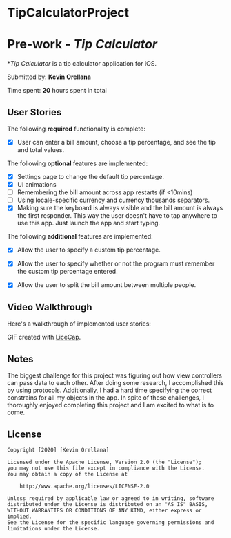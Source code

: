 # TipCalculatorProject
# Pre-work - *Tip Calculator*

**Tip Calculator* is a tip calculator application for iOS.

Submitted by: **Kevin Orellana**

Time spent: **20** hours spent in total

## User Stories

The following **required** functionality is complete:

* [x] User can enter a bill amount, choose a tip percentage, and see the tip and total values.

The following **optional** features are implemented:
* [x] Settings page to change the default tip percentage.
* [x] UI animations
* [ ] Remembering the bill amount across app restarts (if <10mins)
* [ ] Using locale-specific currency and currency thousands separators.
* [x] Making sure the keyboard is always visible and the bill amount is always the first responder. This way the user doesn't have to tap anywhere to use this app. Just launch the app and start typing.

The following **additional** features are implemented:

- [x] Allow the user to specify a custom tip percentage.
- [x] Allow the user to specify whether or not the program must remember the custom tip percentage entered.
- [x] Allow the user to split the bill amount between multiple people.
    

## Video Walkthrough 

Here's a walkthrough of implemented user stories:


<blockquote class="imgur-embed-pub" lang="en" data-id="aqUYomy"><a href="//imgur.com/aqUYomy"></a></blockquote><script async src="//s.imgur.com/min/embed.js" charset="utf-8"></script>

GIF created with [LiceCap](http://www.cockos.com/licecap/).

## Notes

The biggest challenge for this project was figuring out how view controllers can pass data to each other. After doing some research, I accomplished this by using protocols.
Additionally, I had a hard time specifying the correct constrains for all my objects in the app. In spite of these challenges, I thoroughly enjoyed completing this project and I am excited to what is to come.


## License

    Copyright [2020] [Kevin Orellana]

    Licensed under the Apache License, Version 2.0 (the "License");
    you may not use this file except in compliance with the License.
    You may obtain a copy of the License at

        http://www.apache.org/licenses/LICENSE-2.0

    Unless required by applicable law or agreed to in writing, software
    distributed under the License is distributed on an "AS IS" BASIS,
    WITHOUT WARRANTIES OR CONDITIONS OF ANY KIND, either express or implied.
    See the License for the specific language governing permissions and
    limitations under the License.
